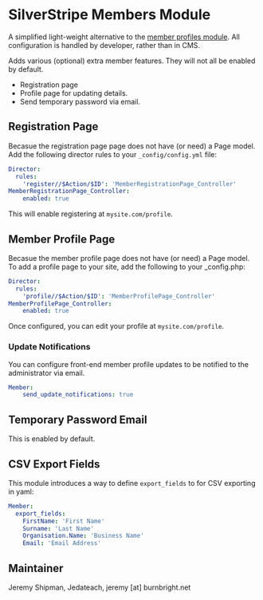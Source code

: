 # SilverStripe Members Module

A simplified light-weight alternative to the [member profiles module](https://github.com/ajshort/silverstripe-memberprofiles). All configuration is handled by developer, rather than in CMS.

Adds various (optional) extra member features. They will not all be enabled by default.

 * Registration page
 * Profile page for updating details.
 * Send temporary password via email.
 
## Registration Page

Becasue the registration page page does not have (or need) a Page model. Add the following director rules to your `_config/config.yml` file:

```yaml
Director:
  rules:
    'register//$Action/$ID': 'MemberRegistrationPage_Controller'
MemberRegistrationPage_Controller:
    enabled: true
```

This will enable registering at `mysite.com/profile`.

## Member Profile Page

Becasue the member profile page does not have (or need) a Page model. To add a profile page to your site, add the following to your _config.php:

```yaml
Director:
  rules:
    'profile//$Action/$ID': 'MemberProfilePage_Controller'
MemberProfilePage_Controller:
    enabled: true
```

Once configured, you can edit your profile at `mysite.com/profile`.

### Update Notifications

You can configure front-end member profile updates to be notified to the administrator via email.

```yaml
Member:
    send_update_notifications: true
```

## Temporary Password Email

This is enabled by default.

## CSV Export Fields

This module introduces a way to define `export_fields` to for CSV exporting in yaml:

```yaml
Member:
  export_fields:
    FirstName: 'First Name'
    Surname: 'Last Name'
    Organisation.Name: 'Business Name'
    Email: 'Email Address'
```

## Maintainer

Jeremy Shipman, Jedateach, jeremy [at] burnbright.net
